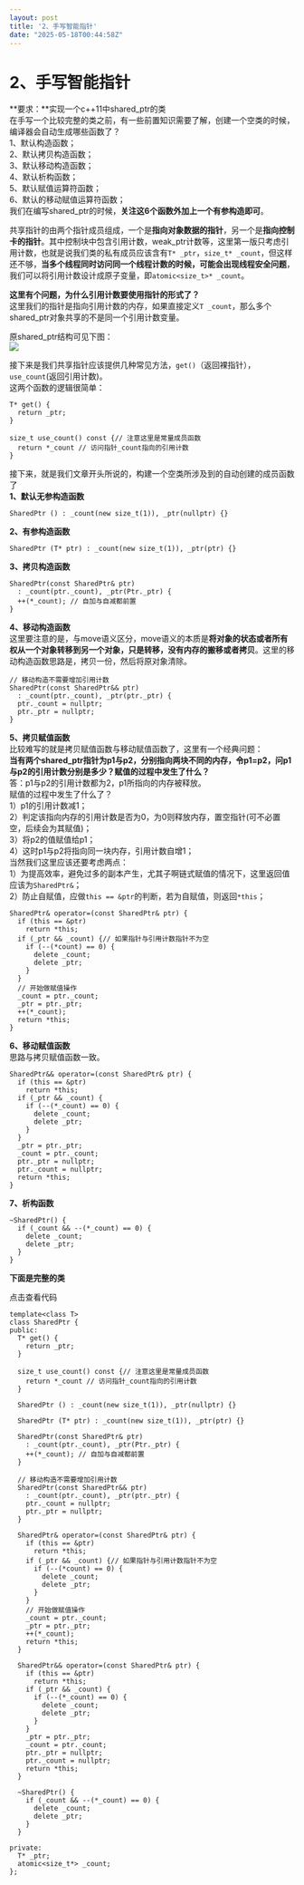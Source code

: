 ```yaml
---
layout: post
title: '2、手写智能指针'
date: "2025-05-18T00:44:58Z"
---
```

2、手写智能指针
========

**要求：**实现一个c++11中shared\_ptr的类  
在手写一个比较完整的类之前，有一些前置知识需要了解，创建一个空类的时候，编译器会自动生成哪些函数了？  
1、默认构造函数；  
2、默认拷贝构造函数；  
3、默认移动构造函数；  
4、默认析构函数；  
5、默认赋值运算符函数；  
6、默认的移动赋值运算符函数；  
我们在编写shared\_ptr的时候，**关注这6个函数外加上一个有参构造即可**。

共享指针的由两个指针成员组成，一个是**指向对象数据的指针**，另一个是**指向控制卡的指针**。其中控制块中包含引用计数，weak\_ptr计数等，这里第一版只考虑引用计数，也就是说我们类的私有成员应该含有`T* _ptr`，`size_t* _count`，但这样还不够，**当多个线程同时访问同一个线程计数的时候，可能会出现线程安全问题**，我们可以将引用计数设计成原子变量，即`atomic<size_t>* _count`。

**这里有个问题，为什么引用计数要使用指针的形式了？**  
这里我们的指针是指向引用计数的内存，如果直接定义`T _count`，那么多个shared\_ptr对象共享的不是同一个引用计数变量。

原shared\_ptr结构可见下图：  
![](https://img2024.cnblogs.com/blog/3320640/202505/3320640-20250513210756320-1066038840.jpg)

接下来是我们共享指针应该提供几种常见方法，`get()`（返回裸指针），`use_count`(返回引用计数)。  
这两个函数的逻辑很简单：

    T* get() {
      return _ptr;
    }
    
    size_t use_count() const {// 注意这里是常量成员函数
      return *_count // 访问指针_count指向的引用计数
    }
    

接下来，就是我们文章开头所说的，构建一个空类所涉及到的自动创建的成员函数了  
**1、默认无参构造函数**

    SharedPtr () : _count(new size_t(1)), _ptr(nullptr) {}
    

**2、有参构造函数**

    SharedPtr (T* ptr) : _count(new size_t(1)), _ptr(ptr) {}
    

**3、拷贝构造函数**

    SharedPtr(const SharedPtr& ptr) 
      : _count(ptr._count), _ptr(Ptr._ptr) {
      ++(*_count); // 自加与自减都前置
    }
    

**4、移动构造函数**  
这里要注意的是，与move语义区分，move语义的本质是**将对象的状态或者所有权从一个对象转移到另一个对象，只是转移，没有内存的搬移或者拷贝**。这里的移动构造函数思路是，拷贝一份，然后将原对象清除。

    // 移动构造不需要增加引用计数
    SharedPtr(const SharedPtr&& ptr) 
      : _count(ptr._count), _ptr(ptr._ptr) {
      ptr._count = nullptr;
      ptr._ptr = nullptr;
    }
    

**5、拷贝赋值函数**  
比较难写的就是拷贝赋值函数与移动赋值函数了，这里有一个经典问题：  
**当有两个shared\_ptr指针为p1与p2，分别指向两块不同的内存，令p1=p2，问p1与p2的引用计数分别是多少？赋值的过程中发生了什么？**  
答：p1与p2的引用计数都为2，p1所指向的内存被释放。  
赋值的过程中发生了什么了？  
1）p1的引用计数减1；  
2）判定该指向内存的引用计数是否为0，为0则释放内存，置空指针(可不必置空，后续会为其赋值)；  
3）将p2的值赋值给p1；  
4）这时p1与p2将指向同一块内存，引用计数自增1；  
当然我们这里应该还要考虑两点：  
1）为提高效率，避免过多的副本产生，尤其子啊链式赋值的情况下，这里返回值应该为`SharedPtr&`；  
2）防止自赋值，应做`this == &ptr`的判断，若为自赋值，则返回`*this`；

    SharedPtr& operator=(const SharedPtr& ptr) {
      if (this == &ptr)
        return *this;
      if (_ptr && _count) {// 如果指针与引用计数指针不为空
        if (--(*count) == 0) {
          delete _count;
          delete _ptr;
        }
      }
      // 开始做赋值操作
      _count = ptr._count;
      _ptr = ptr._ptr;
      ++(*_count);
      return *this;
    }
    

**6、移动赋值函数**  
思路与拷贝赋值函数一致。

    SharedPtr&& operator=(const SharedPtr& ptr) {
      if (this == &ptr)
        return *this;
      if (_ptr && _count) {
        if (--(*_count) == 0) {
          delete _count;
          delete _ptr;
        }
      }
      _ptr = ptr._ptr;
      _count = ptr._count;
      ptr._ptr = nullptr;
      ptr._count = nullptr;
      return *this;
    } 
    

**7、析构函数**

    ~SharedPtr() {
      if (_count && --(*_count) == 0) {
        delete _count;
        delete _ptr;
      }
    }
    

**下面是完整的类**

点击查看代码

    template<class T>
    class SharedPtr {
    public:
      T* get() {
        return _ptr;
      }
    
      size_t use_count() const {// 注意这里是常量成员函数
        return *_count // 访问指针_count指向的引用计数
      }
    
      SharedPtr () : _count(new size_t(1)), _ptr(nullptr) {}
    
      SharedPtr (T* ptr) : _count(new size_t(1)), _ptr(ptr) {}
    
      SharedPtr(const SharedPtr& ptr) 
        : _count(ptr._count), _ptr(Ptr._ptr) {
        ++(*_count); // 自加与自减都前置
      }
    
      // 移动构造不需要增加引用计数
      SharedPtr(const SharedPtr&& ptr) 
        : _count(ptr._count), _ptr(ptr._ptr) {
        ptr._count = nullptr;
        ptr._ptr = nullptr;
      }
    
      SharedPtr& operator=(const SharedPtr& ptr) {
        if (this == &ptr)
          return *this;
        if (_ptr && _count) {// 如果指针与引用计数指针不为空
          if (--(*count) == 0) {
            delete _count;
            delete _ptr;
          }
        }
        // 开始做赋值操作
        _count = ptr._count;
        _ptr = ptr._ptr;
        ++(*_count);
        return *this;
      }
    
      SharedPtr&& operator=(const SharedPtr& ptr) {
        if (this == &ptr)
          return *this;
        if (_ptr && _count) {
          if (--(*_count) == 0) {
            delete _count;
            delete _ptr;
          }
        }
        _ptr = ptr._ptr;
        _count = ptr._count;
        ptr._ptr = nullptr;
        ptr._count = nullptr;
        return *this;
      }
      
      ~SharedPtr() {
        if (_count && --(*_count) == 0) {
          delete _count;
          delete _ptr;
        }
      }  
      
    private:
      T* _ptr;
      atomic<size_t*> _count;  
    };